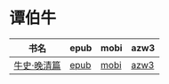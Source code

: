 # 谭伯牛

| 书名 | epub | mobi | azw3 |
| --- | --- | --- | --- |
| [牛史·晚清篇](http://ct.dalanmei.com/f/31084289-571841969-124ea3) | [epub](http://ct.dalanmei.com/f/31084289-571841969-124ea3) | [mobi](http://ct.dalanmei.com/f/31084289-571550180-2a1eb9) | [azw3](http://ct.dalanmei.com/f/31084289-572066436-7009c2) |
